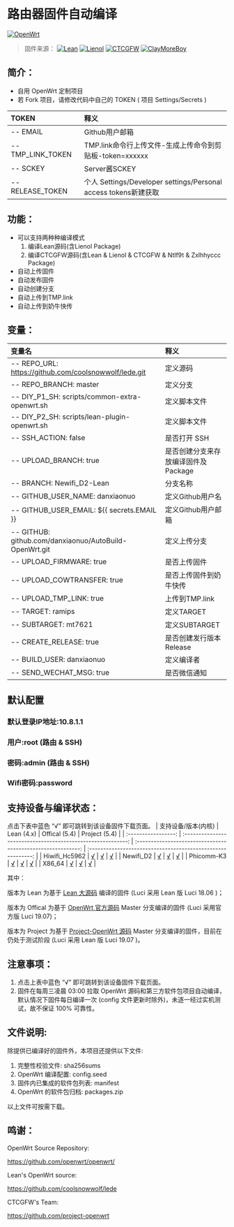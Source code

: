 # 路由器固件自动编译
[![OpenWrt](https://img.shields.io/badge/From-danxiaonuo-blue.svg?style=for-the-badge&logo=appveyor)](https://github.com/danxiaonuo/AutoBuild-OpenWrt)
>固件来源：
[![Lean](https://img.shields.io/badge/Lede-Lean-red.svg?style=flat&logo=appveyor)](https://github.com/coolsnowwolf/lede) 
 [![Lienol](https://img.shields.io/badge/Package-Lienol-blueviolet.svg?style=flat&logo=appveyor)](https://github.com/Lienol/openwrt-package)  [![CTCGFW](https://img.shields.io/badge/OpenWrt-CTCGFW-orange.svg?style=flat&logo=appveyor)](https://github.com/project-openwrt/openwrt) [![ClayMoreBoy](https://img.shields.io/badge/Mod-ClayMoreBoy-success.svg?style=flat&logo=appveyor)](https://github.com/ClayMoreBoy)
 
 ## 简介：
- 自用 OpenWrt 定制项目
- 若 Fork 项目，请修改代码中自己的 TOKEN ( 项目 Settings/Secrets )

| TOKEN | 释义 |
| :--- | :--- |
| -- EMAIL  | Github用户邮箱 |
| -- TMP_LINK_TOKEN| TMP.link命令行上传文件-生成上传命令到剪贴板-token=xxxxxx |
| -- SCKEY | Server酱SCKEY |
| -- RELEASE_TOKEN | 个人 Settings/Developer settings/Personal access tokens新建获取 |

## 功能：
- 可以支持两种种编译模式
  1. 编译Lean源码(含Lienol Package)
  2. 编译CTCGFW源码(含Lean & Lienol & CTCGFW & Ntlf9t & Zxlhhyccc Package)
- 自动上传固件
- 自动发布固件
- 自动创建分支
- 自动上传到TMP.link
- 自动上传到奶牛快传

## 变量：

| 变量名 | 释义 |
| :--- | :--- |
| -- REPO_URL: https://github.com/coolsnowwolf/lede.git  | 定义源码 |
| -- REPO_BRANCH: master | 定义分支 |
| -- DIY_P1_SH: scripts/common-extra-openwrt.sh  | 定义脚本文件 |
| -- DIY_P2_SH: scripts/lean-plugin-openwrt.sh  | 定义脚本文件 |
| -- SSH_ACTION: false |是否打开 SSH |
| -- UPLOAD_BRANCH: true | 是否创建分支来存放编译固件及Package |
| -- BRANCH: Newifi_D2-Lean | 分支名称 |
| -- GITHUB_USER_NAME: danxiaonuo | 定义Github用户名 |
| -- GITHUB_USER_EMAIL: ${{ secrets.EMAIL }} |定义Github用户邮箱 |
| -- GITHUB: github.com/danxiaonuo/AutoBuild-OpenWrt.git | 定义上传分支 |
| -- UPLOAD_FIRMWARE: true | 是否上传固件| 
| -- UPLOAD_COWTRANSFER: true | 是否上传固件到奶牛快传 |
| -- UPLOAD_TMP_LINK: true| 上传到TMP.link |
| -- TARGET: ramips | 定义TARGET |
| -- SUBTARGET: mt7621 | 定义SUBTARGET |
| -- CREATE_RELEASE: true | 是否创建发行版本 Release |
| -- BUILD_USER: danxiaonuo | 定义编译者 | 
| -- SEND_WECHAT_MSG: true | 是否微信通知 | 

##  默认配置
### 默认登录IP地址:10.8.1.1
###           用户:root       (路由 & SSH)
###           密码:admin      (路由 & SSH)
###       Wifi密码:password


## 支持设备与编译状态：

点击下表中蓝色 “√” 即可跳转到该设备固件下载页面。
| 支持设备/版本(内核) |                          Lean (4.x)                          |                        Offical (5.4)                         |                        Project (5.4)                         |
| :-----------------: | :----------------------------------------------------------: | :----------------------------------------------------------: | :----------------------------------------------------------: |
|    Hiwifi_Hc5962    | [√](https://github.com/danxiaonuo/AutoBuild-OpenWrt/actions?query=workflow%3A%22%E7%BC%96%E8%AF%91x86_64+Lean%27s%E7%9A%84OpenWrt%E5%9B%BA%E4%BB%B6%22) | [√](https://github.com/danxiaonuo/AutoBuild-OpenWrt/actions?query=workflow%3A%22%E7%BC%96%E8%AF%91x86_64+Offical%27s%E7%9A%84OpenWrt%E5%9B%BA%E4%BB%B6%22) | [√](https://github.com/danxiaonuo/AutoBuild-OpenWrt/actions?query=workflow%3A%22%E7%BC%96%E8%AF%91x86_64+Project%27s%E7%9A%84OpenWrt%E5%9B%BA%E4%BB%B6%22) |
|      Newifi_D2      | [√](https://github.com/danxiaonuo/AutoBuild-OpenWrt/actions?query=workflow%3A%22%E7%BC%96%E8%AF%91Newifi_D2+Lean%27s%E7%9A%84OpenWrt%E5%9B%BA%E4%BB%B6%22) | [√](https://github.com/danxiaonuo/AutoBuild-OpenWrt/actions?query=workflow%3A%22%E7%BC%96%E8%AF%91Newifi_D2+Offical%27s%E7%9A%84OpenWrt%E5%9B%BA%E4%BB%B6%22) | [√](https://github.com/danxiaonuo/AutoBuild-OpenWrt/actions?query=workflow%3A%22%E7%BC%96%E8%AF%91Newifi_D2+Project%27s%E7%9A%84OpenWrt%E5%9B%BA%E4%BB%B6%22) |
|     Phicomm-K3      | [√](https://github.com/danxiaonuo/AutoBuild-OpenWrt/actions?query=workflow%3A%22%E7%BC%96%E8%AF%91Phicomm-K3+Lean%27s%E7%9A%84OpenWrt%E5%9B%BA%E4%BB%B6%22) | [√](https://github.com/danxiaonuo/AutoBuild-OpenWrt/actions?query=workflow%3A%22%E7%BC%96%E8%AF%91Phicomm-K3+Offical%27s%E7%9A%84OpenWrt%E5%9B%BA%E4%BB%B6%22) | [√](https://github.com/danxiaonuo/AutoBuild-OpenWrt/actions?query=workflow%3A%22%E7%BC%96%E8%AF%91Phicomm-K3+Project%27s%E7%9A%84OpenWrt%E5%9B%BA%E4%BB%B6%22) |
|       X86_64        | [√](https://github.com/danxiaonuo/AutoBuild-OpenWrt/actions?query=workflow%3A%22%E7%BC%96%E8%AF%91x86_64+Lean%27s%E7%9A%84OpenWrt%E5%9B%BA%E4%BB%B6%22) | [√](https://github.com/danxiaonuo/AutoBuild-OpenWrt/actions?query=workflow%3A%22%E7%BC%96%E8%AF%91x86_64+Offical%27s%E7%9A%84OpenWrt%E5%9B%BA%E4%BB%B6%22) | [√](https://github.com/danxiaonuo/AutoBuild-OpenWrt/actions?query=workflow%3A%22%E7%BC%96%E8%AF%91x86_64+Project%27s%E7%9A%84OpenWrt%E5%9B%BA%E4%BB%B6%22) |

其中：

版本为 Lean 为基于 [Lean 大源码](https://github.com/coolsnowwolf/lede) 编译的固件 (Luci 采用 Lean 版 Luci 18.06 )；

版本为 Offical 为基于 [OpenWrt 官方源码](https://github.com/openwrt/openwrt/tree/master) Master 分支编译的固件 (Luci 采用官方版 Luci 19.07)；

版本为 Project 为基于 [Project-OpenWrt 源码](https://github.com/project-openwrt/openwrt/tree/master) Master 分支编译的固件，目前在仍处于测试阶段 (Luci 采用 Lean 版 Luci 19.07 )。

## 注意事项：

1. 点击上表中蓝色 “√” 即可跳转到该设备固件下载页面。
2. 固件在每周三凌晨 03:00 拉取 OpenWrt 源码和第三方软件包项目自动编译，默认情况下固件每日编译一次 (config 文件更新时除外)，未逐一经过实机测试，故不保证 100% 可靠性。

## 文件说明:

除提供已编译好的固件外，本项目还提供以下文件:

1. 完整性校验文件: sha256sums
2. OpenWrt 编译配置: config.seed
3. 固件内已集成的软件包列表: manifest
4. OpenWrt 的软件包归档: packages.zip

以上文件可按需下载。

## 鸣谢：

OpenWrt Source Repository:

<https://github.com/openwrt/openwrt/>

Lean's OpenWrt source:

<https://github.com/coolsnowwolf/lede>

CTCGFW's Team:

<https://github.com/project-openwrt>
